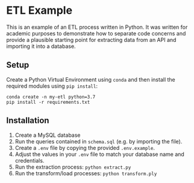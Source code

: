 # ETL Example

This is an example of an ETL process written in Python. It was written for academic purposes to demonstrate how to separate code concerns and provide a plausible starting point for extracting data from an API and importing it into a database.

## Setup

Create a Python Virtual Environment using `conda` and then install the required modules using `pip install`:

```
conda create -n my-etl python=3.7
pip install -r requirements.txt
```

## Installation

1. Create a MySQL database
2. Run the queries contained in `schema.sql` (e.g. by importing the file).
3. Create a `.env` file by copying the provided `.env.example`.
4. Adjust the values in your `.env` file to match your database name and credentials.
5. Run the extraction process: `python extract.py`
6. Run the transform/load processes: `python transform.ply` 

